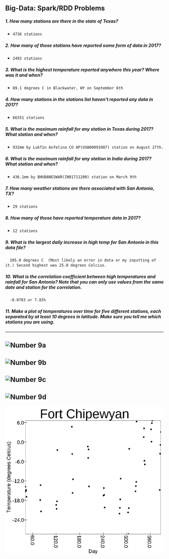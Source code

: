 ## Big-Data: Spark/RDD Problems
##### 1. How many stations are there in the state of Texas?
*     4736 stations
##### 2. How many of those stations have reported some form of data in 2017?
*     2492 stations
##### 3. What is the highest temperature reported anywhere this year? Where was it and when?
*     89.1 degrees C in Blackwater, WY on September 6th
##### 4. How many stations in the stations list haven't reported any data in 2017?
*     66351 stations
##### 5. What is the maximum rainfall for any station in Texas during 2017? What station and when?
*     932mm by Lukfin Anfelina CO AP(USW00093987) station on August 27th.
##### 6. What is the maximum rainfall for any station in India during 2017? What station and when?
*     436.1mm by BHUBANESWAR(IN01711200) station on March 9th
##### 7. How many weather stations are there associated with San Antonio, TX?
*     29 stations
##### 8. How many of those have reported temperature data in 2017?
*     12 stations
##### 9. What is the largest daily increase in high temp for San Antonio in this data file?
      105.0 degrees C  (Most likely an error in data or my inputting of it.) Second highest was 25.0 degrees Celcius.
##### 10. What is the correlation coefficient between high temperatures and rainfall for San Antonio? Note that you can only use values from the same date and station for the correlation.
      -0.0783 or 7.83%
##### 11. Make a plot of temperatures over time for five different stations, each separated by at least 10 degrees in latitude. Make sure you tell me which stations you are using.
---
![Number 9a](project/images/alPlot(1).png)
---
![Number 9b](project/images/bjorPlot(1).png)
---
![Number 9c](project/images/qioPlot(1).png)
---
![Number 9d](project/images/savePlot(1).png)  
---
![Number 9d](project/images/fortPlot.png)
